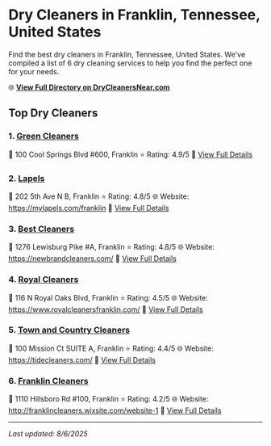# Dry Cleaners in Franklin, Tennessee, United States

Find the best dry cleaners in Franklin, Tennessee, United States. We've compiled a list of 6 dry cleaning services to help you find the perfect one for your needs.

🌐 **[View Full Directory on DryCleanersNear.com](https://drycleanersnear.com/city/US/Tennessee/Franklin)**

## Top Dry Cleaners

### 1. [Green Cleaners](https://drycleanersnear.com/dryCleaner/6861efad6d1fa2e11f513b34/green-cleaners)
📍 100 Cool Springs Blvd #600, Franklin
⭐ Rating: 4.9/5
🔗 [View Full Details](https://drycleanersnear.com/dryCleaner/6861efad6d1fa2e11f513b34/green-cleaners)

### 2. [Lapels](https://drycleanersnear.com/dryCleaner/6861efac6d1fa2e11f5137df/lapels)
📍 202 5th Ave N B, Franklin
⭐ Rating: 4.8/5
🌐 Website: https://mylapels.com/franklin
🔗 [View Full Details](https://drycleanersnear.com/dryCleaner/6861efac6d1fa2e11f5137df/lapels)

### 3. [Best Cleaners](https://drycleanersnear.com/dryCleaner/6861efad6d1fa2e11f513b79/best-cleaners)
📍 1276 Lewisburg Pike #A, Franklin
⭐ Rating: 4.8/5
🌐 Website: https://newbrandcleaners.com/
🔗 [View Full Details](https://drycleanersnear.com/dryCleaner/6861efad6d1fa2e11f513b79/best-cleaners)

### 4. [Royal Cleaners](https://drycleanersnear.com/dryCleaner/6861efad6d1fa2e11f5139f3/royal-cleaners)
📍 116 N Royal Oaks Blvd, Franklin
⭐ Rating: 4.5/5
🌐 Website: https://www.royalcleanersfranklin.com/
🔗 [View Full Details](https://drycleanersnear.com/dryCleaner/6861efad6d1fa2e11f5139f3/royal-cleaners)

### 5. [Town and Country Cleaners](https://drycleanersnear.com/dryCleaner/6861efad6d1fa2e11f513895/town-and-country-cleaners)
📍 100 Mission Ct SUITE A, Franklin
⭐ Rating: 4.4/5
🌐 Website: https://tidecleaners.com/
🔗 [View Full Details](https://drycleanersnear.com/dryCleaner/6861efad6d1fa2e11f513895/town-and-country-cleaners)

### 6. [Franklin Cleaners](https://drycleanersnear.com/dryCleaner/6861efad6d1fa2e11f513cfe/franklin-cleaners)
📍 1110 Hillsboro Rd #100, Franklin
⭐ Rating: 4.2/5
🌐 Website: http://franklincleaners.wixsite.com/website-1
🔗 [View Full Details](https://drycleanersnear.com/dryCleaner/6861efad6d1fa2e11f513cfe/franklin-cleaners)


---

*Last updated: 8/6/2025*
